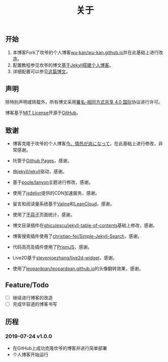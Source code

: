 ﻿---
layout: page
title: 关于
permalink: /about
---
## 开始

1. 本博客Fork了坎爷的个人博客[wu-kan/wu-kan.github.io](https://github.com/wu-kan/wu-kan.github.io)并在此基础上进行改造。
2. 配置教程参见坎爷的博文[基于Jekyll搭建个人博客](https://wu-kan.github.io/posts/%E5%8D%9A%E5%AE%A2%E6%90%AD%E5%BB%BA/%E5%9F%BA%E4%BA%8EJekyll%E6%90%AD%E5%BB%BA%E4%B8%AA%E4%BA%BA%E5%8D%9A%E5%AE%A2)。
4. 详细配置可以参见[这篇博文](https://wu-kan.github.io/posts/博客搭建/基于Jekyll搭建个人博客)。

## 声明

除特别声明或转载外，所有博文采用[署名-相同方式共享 4.0 国际](https://creativecommons.org/licenses/by-sa/4.0/deed.zh)协议进行许可。

博客基于[MIT License](https://github.com/wu-kan/wu-kan.github.io/blob/master/LICENSE)开源于[GitHub](https://github.com/wu-kan/wu-kan.github.io)。

## 致谢

- 博客克隆于坎爷的个人博客[今、情热が岚になって](https://wu-kan.github.io)，在此基础上进行修改，非常感谢。

- 托管于[Github Pages](https://pages.github.com/)，感谢。

- 由[jekyll/jekyll](https://github.com/jekyll/jekyll)驱动，感谢。

- 基于[poole/lanyon](https://github.com/poole/lanyon)主题进行修改，感谢。

- 使用了[jsdelivr](https://www.jsdelivr.com/)提供的CDN加速服务，感谢。

- 留言和阅读量系统基于[Valine](https://valine.js.org/)和[LeanCloud](https://leancloud.cn/)，感谢。

- 使用了[不蒜子](http://busuanzi.ibruce.info/)页面统计，感谢。

- 博文目录插件在[ghiculescu/jekyll-table-of-contents](https://github.com/ghiculescu/jekyll-table-of-contents)基础上修改，感谢。

- 博客搜索插件使用了[christian-fei/Simple-Jekyll-Search](https://github.com/christian-fei/Simple-Jekyll-Search)，感谢。

- 代码高亮及插件使用了[PrismJS](https://prismjs.com/)，感谢。

- Live2D基于[stevenjoezhang/live2d-widget](https://github.com/stevenjoezhang/live2d-widget)，感谢。

- 使用了[leopardpan/leopardpan.github.io](https://github.com/leopardpan/leopardpan.github.io)的头像翻转效果，感谢。

## Feature/Todo

- [ ] 继续进行博客的改造
- [ ] 完成华容道的博客书写

## 历程

### 2019-07-24  v1.0.0

- 在GitHub上成功克隆坎爷的博客并进行简单部署
- 个人博客开始运行
